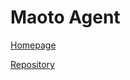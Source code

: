 # Maoto Agent

[Homepage](https://maoto.world)

[Repository](https://github.com/automaoto/maoto-agent-module)
